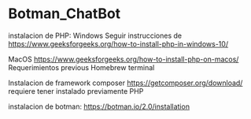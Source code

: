 # Botman_ChatBot

instalacion de PHP: 
Windows Seguir instrucciones de https://www.geeksforgeeks.org/how-to-install-php-in-windows-10/

MacOS https://www.geeksforgeeks.org/how-to-install-php-on-macos/
Requerimientos previous Homebrew terminal


Instalacion de framework composer https://getcomposer.org/download/
requiere tener instalado previamente PHP

instalacion de botman: https://botman.io/2.0/installation
